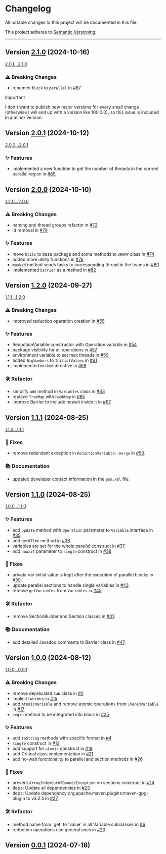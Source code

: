 # Changelog

All notable changes to this project will be documented in this file.

This project adheres to [Semantic Versioning](https://semver.org/spec/v2.0.0.html).

---

## Version [2.1.0](https://github.com/java-romp/jromp/releases/tag/2.1.0) (2024-10-16)

[2.0.1...2.1.0](https://github.com/java-romp/jromp/compare/2.0.1...2.1.0)

### ⚠️ Breaking Changes

* renamed `block` to `parallel` in [#87](https://github.com/java-romp/jromp/pull/87)

> [!IMPORTANT]
> I don't want to publish new major versions for every small change (otherwise I will end up with a version
> like 100.0.0), so this issue is included in a minor version.

## Version [2.0.1](https://github.com/java-romp/jromp/releases/tag/2.0.1) (2024-10-12)

[2.0.0...2.0.1](https://github.com/java-romp/jromp/compare/2.0.0...2.0.1)

### ✨ Features

* implemented a new function to get the number of threads in the current parallel region in [#85](https://github.com/java-romp/jromp/pull/85)

## Version [2.0.0](https://github.com/java-romp/jromp/releases/tag/2.0.0) (2024-10-10)

[1.2.0...2.0.0](https://github.com/java-romp/jromp/compare/1.2.0...2.0.0)

### ⚠️ Breaking Changes

* naming and thread groups refactor in [#72](https://github.com/java-romp/jromp/pull/72)
* id removal in [#79](https://github.com/java-romp/jromp/pull/79)

### ✨ Features

* move `Utils` to base package and some methods to `JROMP` class in [#74](https://github.com/java-romp/jromp/pull/74)
* added more utility functions in [#76](https://github.com/java-romp/jromp/pull/76)
* `masked` method sends tasks to corresponding thread in the teams in [#80](https://github.com/java-romp/jromp/pull/80)
* implemented `barrier` as a method in [#82](https://github.com/java-romp/jromp/pull/82)

## Version [1.2.0](https://github.com/java-romp/jromp/releases/tag/1.2.0) (2024-09-27)

[1.1.1...1.2.0](https://github.com/java-romp/jromp/compare/1.1.1...1.2.0)

### ⚠️ Breaking Changes

* improved reduction operation creation in [#55](https://github.com/java-romp/jromp/pull/55)

### ✨ Features

* ReductionVariable constructor with Operation variable in [#54](https://github.com/java-romp/jromp/pull/54)
* package visibility for all operations in [#57](https://github.com/java-romp/jromp/pull/57)
* environment variable to set max threads in [#59](https://github.com/java-romp/jromp/pull/59)
* added `BigNumbers` to `InitialValues` in [#61](https://github.com/java-romp/jromp/pull/61)
* implemented `masked` directive in [#69](https://github.com/java-romp/jromp/pull/69)

### 🛠️ Refactor

* simplify `add` method in `Variables` class in [#63](https://github.com/java-romp/jromp/pull/63)
* replace `TreeMap` with `HashMap` in [#65](https://github.com/java-romp/jromp/pull/65)
* improve Barrier to include nowait inside it in [#67](https://github.com/java-romp/jromp/pull/67)

## Version [1.1.1](https://github.com/java-romp/jromp/releases/tag/1.1.1) (2024-08-25)

[1.1.0...1.1.1](https://github.com/java-romp/jromp/compare/1.1.0...1.1.1)

### 🐞 Fixes

* remove redundant exception in `ReductionVariable::merge` in [#50](https://github.com/java-romp/jromp/pull/50).

### 📚 Documentation

* updated developer contact information in the `pom.xml` file.

## Version [1.1.0](https://github.com/java-romp/jromp/releases/tag/1.1.0) (2024-08-25)

[1.0.0...1.1.0](https://github.com/java-romp/jromp/compare/1.0.0...1.1.0)

### ✨ Features

* add `update` method with `Operation` parameter to `Variable` interface
  in [#35](https://github.com/java-romp/jromp/pull/35).
* add `getWTime` method in [#36](https://github.com/java-romp/jromp/pull/36).
* variables are set for the whole parallel construct in [#37](https://github.com/java-romp/jromp/pull/37).
* add `nowait` parameter to `single` construct in [#38](https://github.com/java-romp/jromp/pull/38).

### 🐞 Fixes

* private var initial value is kept after the execution of parallel blocks
  in [#39](https://github.com/java-romp/jromp/pull/39).
* update parallel sections to handle single variables in [#43](https://github.com/java-romp/jromp/pull/43).
* remove `getVariables` from `Variables` in [#45](https://github.com/java-romp/jromp/pull/45).

### 🛠️ Refactor

* remove SectionBuilder and Section classes in [#41](https://github.com/java-romp/jromp/pull/41).

### 📚 Documentation

* add detailed Javadoc comments to Barrier class in [#47](https://github.com/java-romp/jromp/pull/47).

## Version [1.0.0](https://github.com/java-romp/jromp/releases/tag/1.0.0) (2024-08-12)

[1.0.0...0.0.1](https://github.com/java-romp/jromp/compare/1.0.0...0.0.1)

### ⚠️ Breaking Changes

* remove deprecated `Sub` class in [#2](https://github.com/java-romp/jromp/pull/2)
* implicit barriers in [#15](https://github.com/java-romp/jromp/pull/15)
* add `AtomicVariable` and remove atomic operations from `SharedVariable`
  in [#17](https://github.com/java-romp/jromp/pull/17)
* `begin` method to be integrated into block in [#25](https://github.com/java-romp/jromp/pull/25)

### ✨ Features

* add `toString` methods with specific format in [#4](https://github.com/java-romp/jromp/pull/4)
* `single` construct in [#12](https://github.com/java-romp/jromp/pull/12)
* add support for `atomic` construct in [#18](https://github.com/java-romp/jromp/pull/18)
* add Critical class implementation in [#21](https://github.com/java-romp/jromp/pull/21)
* add no-wait functionality to parallel and section methods in [#26](https://github.com/java-romp/jromp/pull/26)

### 🐞 Fixes

* prevent `ArrayIndexOutOfBoundsException` on sections construct in [#14](https://github.com/java-romp/jromp/pull/14)
* deps: Update all dependencies in [#23](https://github.com/java-romp/jromp/pull/23)
* deps: Update dependency org.apache.maven.plugins:maven-gpg-plugin to v3.2.5
  in [#27](https://github.com/java-romp/jromp/pull/27)

### 🛠️ Refactor

* method name from 'get' to 'value' in all Variable subclasses in [#6](https://github.com/java-romp/jromp/pull/6)
* reduction operations use general ones in [#20](https://github.com/java-romp/jromp/pull/20)

## Version [0.0.1](https://github.com/java-romp/jromp/releases/tag/0.0.1) (2024-07-18)
